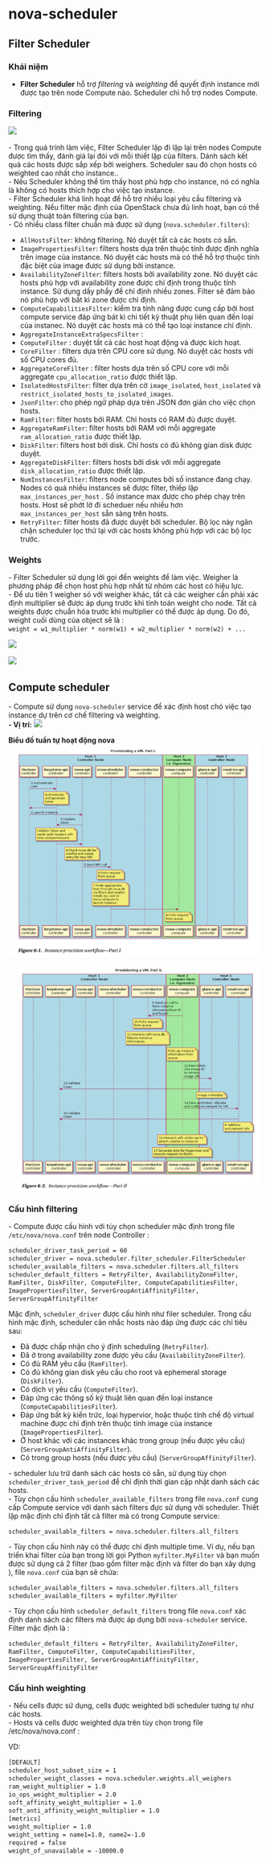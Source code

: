 # nova-scheduler


## Filter Scheduler

### Khái niệm
- **Filter Scheduler** hỗ trợ *filtering* và *weighting* để quyết định instance mới được tạo trên node Compute nào. Scheduler chỉ hỗ trợ nodes Compute.  


### Filtering
![](https://github.com/hocchudong/thuctap012017/raw/master/XuanSon/OpenStack/Nova/images/nova-scheduler1.png)

\- Trong quá trính làm việc, Filter Scheduler lặp đi lặp lại trên nodes Compute được tìm thấy, đánh giá lại đói với mỗi thiết lập của filters. Dánh sách kết quả các hosts được sắp xếp bởi weighers. Scheduler sau đó chọn hosts có weighted cao nhất cho instance..  
\- Nếu Scheduler không thể tìm thấy host phù hợp cho instance, nó có nghĩa là không có hosts thích hợp cho việc tạo instance.  
\- Filter Scheduler khá linh hoạt để hỗ trợ nhiều loại yêu cầu filtering và weighting. Nếu filter mặc định của OpenStack chưa đủ linh hoạt, bạn có thể sử dụng thuật toán filtering của bạn.  
\- Có nhiều class filter chuẩn mà được sử dụng (`nova.scheduler.filters`):  
- `AllHostsFilter`: không filtering. Nó duyệt tất cả các hosts có sẵn.  
- `ImagePropertiesFilter`: filters hosts dựa trên thuộc tính được định nghĩa trên image của instance. Nó duyệt các hosts mà có thể hỗ trợ thuộc tính đặc biệt của image được sử dụng bởi instance.  
- `AvailabilityZoneFilter`: filters hosts bởi availability zone. Nó duyệt các hosts phù hợp với availability zone được chỉ định trong thuộc tính instance. Sử dụng dấy phẩy để chỉ định nhiều zones. Filter sẽ đảm bảo nó phù hợp với bất kì zone được chỉ định.  
- `ComputeCapabilitiesFilter`: kiểm tra tính năng được cung cấp bởi host compute service đáp ứng bát kì chi tiết kỹ thuật phụ liên quan đến loại của instanec. Nó duyệt các hosts mà có thể tạo loại instance chỉ định.  
- `AggregateInstanceExtraSpecsFilter` :
- `ComputeFilter` : duyệt tất cả các host hoạt động và được kích hoạt.
- `CoreFilter` : filters dựa trên CPU core sử dụng. Nó duyệt các hosts với số CPU cores đủ.
- `AggregateCoreFilter` : filter hosts dựa trên số CPU core với mỗi aggregate `cpu_allocation_ratio` được thiết lập.
- `IsolatedHostsFilter`: filter dựa trên cờ `image_isolated`, `host_isolated` và `restrict_isolated_hosts_to_isolated_images`.
- `JsonFilter`: cho phép ngữ pháp dựa trên JSON đơn giản cho việc chọn hosts.
- `RamFilter`: filter hosts bởi RAM. Chỉ hosts có RAM đủ được duyệt.
- `AggregateRamFilter`: filter hosts bởi RAM với mỗi aggregate `ram_allocation_ratio` được thiết lập.
- `DiskFilter`: filters host bởi disk. Chỉ hosts có đủ không gian disk được duyệt. 
- `AggregateDiskFilter`: filters hosts bởi disk với mỗi aggregate `disk_allocation_ratio` được thiết lập.
- `NumInstancesFilter`: filters node computes bởi số instance đang chạy. Nodes có quá nhiều instances sẽ được filter, thiếp lập `max_instances_per_host` . Số instance max được cho phép chạy trên hosts. Host sẽ phớt lờ đi scheduer nếu nhiều hơn `max_instances_per_host` sẵn sàng trên hosts. 
- `RetryFilter`: filter hosts đã được duyệt bởi scheduler. Bộ lọc này ngăn chặn scheduler lọc thử lại với các hosts không phù hợp với các bộ lọc trước.

### Weights
\- Filter Scheduler sử dụng lời gọi đến weights để làm việc. Weigher là phương pháp để chọn host phù hợp nhất từ nhóm các host có hiệu lực.  
\- Để ưu tiên 1 weigher só với weigher khác, tất cả các weigher cần phải xác định multiplier sẽ được áp dụng trước khi tính toán weight cho node. Tất cả weights được chuẩn hóa trước khi multiplier có thể được áp dụng. Do đó, weight cuối dùng của object sẽ là :  
`
weight = w1_multiplier * norm(w1) + w2_multiplier * norm(w2) + ...
`

![](https://github.com/hocchudong/thuctap012017/raw/master/XuanSon/OpenStack/Nova/images/nova-scheduler2.png)

![](https://github.com/hocchudong/thuctap012017/raw/master/XuanSon/OpenStack/Nova/images/nova-scheduler3.png)

## Compute scheduler
\- Compute sử dụng `nova-scheduler` service để xác định host chó việc tạo instance dự trên cơ chế filtering và weighting.  
**\- Vị trí:**
![](https://github.com/hocchudong/thuctap012017/raw/master/DucPX/OpenStack/Nova/images/computeservice.png)

**Biểu đồ tuần tự hoạt động nova**
![](https://github.com/hocchudong/thuctap012017/raw/master/XuanSon/OpenStack/Nova/images/nova-quatrinhboot1.png)

![](https://github.com/hocchudong/thuctap012017/raw/master/XuanSon/OpenStack/Nova/images/nova-quatrinhboot2.png)


### Cấu hình filtering
\- Compute được cấu hình với tùy chọn scheduler mặc định trong file `/etc/nova/nova.conf` trên node Controller :  
```
scheduler_driver_task_period = 60
scheduler_driver = nova.scheduler.filter_scheduler.FilterScheduler
scheduler_available_filters = nova.scheduler.filters.all_filters
scheduler_default_filters = RetryFilter, AvailabilityZoneFilter, RamFilter, DiskFilter, ComputeFilter, ComputeCapabilitiesFilter, ImagePropertiesFilter, ServerGroupAntiAffinityFilter, ServerGroupAffinityFilter
``` 

Mặc định, `scheduler_driver` được cấu hình như filer scheduler. Trong cấu hình mặc định, scheduler cân nhắc hosts nào đáp ứng được các chỉ tiêu sau:  
- Đã được chấp nhận cho ý định scheduling (`RetryFilter`).
- Đã ở trong availability zone được yêu cầu (`AvailabilityZoneFilter`).
- Có đủ RAM yêu cầu (`RamFilter`).
- Có đủ không gian disk yêu cầu cho root và ephemeral storage (`DiskFilter`).
- Có dịch vị yêu cầu (`ComputeFilter`).
- Đáp ứng các thông số kỹ thuật liên quan đến loại instance (`ComputeCapabilitiesFilter`).
- Đáp ứng bất kỳ kiến trức, loại hypervior, hoặc thuộc tính chế độ virtual machine được chỉ định trên thuộc tính image của instance (`ImagePropertiesFilter`).
- Ở host khác với các instances khác trong group (nếu được yêu cầu) (`ServerGroupAntiAffinityFilter`).
- Có trong group hosts (nếu được yêu cầu) (`ServerGroupAffinityFilter`).

\- scheduler lưu trữ danh sách các hosts có sẵn, sử dụng tùy chọn `scheduler_driver_task_period` để chỉ định thời gian cập nhật danh sách các hosts.  
\- Tùy chọn cấu hình `scheduler_available_filters` trong file `nova.conf` cung cấp Compute service với danh sách filters đực sử dụng vởi scheduler. Thiết lập mặc định chỉ định tất cả filter mà có trong Compute service:  
```
scheduler_available_filters = nova.scheduler.filters.all_filters
```

\- Tùy chọn cấu hình này có thể được chỉ định multiple time. Ví dụ, nếu bạn triển khai filter của bạn trong lời gọi Python `myfilter.MyFilter` và bạn muốn được sử dụng cả 2 filter (bao gồm filter mặc định và filter do bạn xây dựng ), file `nova.conf` của bạn sẽ chứa:  
```
scheduler_available_filters = nova.scheduler.filters.all_filters
scheduler_available_filters = myfilter.MyFilter
```

\- Tùy chọn cấu hình `scheduler_default_filters` trong file `nova.conf` xác định danh sách các filters mà được áp dụng bởi `nova-scheduler` service. Filter mặc định là :  
```
scheduler_default_filters = RetryFilter, AvailabilityZoneFilter, RamFilter, ComputeFilter, ComputeCapabilitiesFilter, ImagePropertiesFilter, ServerGroupAntiAffinityFilter, ServerGroupAffinityFilter
```

### Cấu hình weighting
\- Nếu cells được sử dụng, cells được weighted bởi scheduler tương tự như các hosts.  
\- Hosts và cells được weighted dựa trên tùy chọn trong file /etc/nova/nova.conf :  

VD:  
```
[DEFAULT]
scheduler_host_subset_size = 1
scheduler_weight_classes = nova.scheduler.weights.all_weighers
ram_weight_multiplier = 1.0
io_ops_weight_multiplier = 2.0
soft_affinity_weight_multiplier = 1.0
soft_anti_affinity_weight_multiplier = 1.0
[metrics]
weight_multiplier = 1.0
weight_setting = name1=1.0, name2=-1.0
required = false
weight_of_unavailable = -10000.0
```













